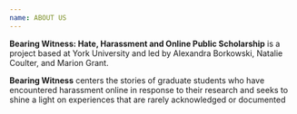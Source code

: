 ```yaml
---
name: ABOUT US 
---
```


**Bearing Witness: Hate, Harassment and Online Public Scholarship** is a project based at York University and led by Alexandra Borkowski, Natalie Coulter, and Marion Grant.

**Bearing Witness** centers the stories of graduate students who have encountered harassment online in response to their research and seeks to shine a light on experiences that are rarely acknowledged or documented